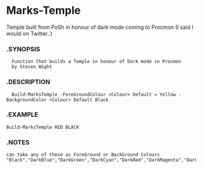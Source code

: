# Marks-Temple
 Temple built from PoSh in honour of dark mode coming to Procmon (I said I would on Twitter..)

###    .SYNOPSIS
      Function that builds a Temple in honour of Dark mode in Procmon
      by Steven Wight
###    .DESCRIPTION
      Build-MarksTemple -ForeGroundColour <Colour> Default = Yellow -BackgroundColor <Colour> Default Black
###    .EXAMPLE
    Build-MarksTemple RED BLACK
###    .NOTES
    can take any of these as ForeGround or BackGround Colours
    "Black","DarkBlue","DarkGreen","DarkCyan","DarkRed","DarkMagenta","DarkYellow","Gray","DarkGray","Blue","Green","Cyan","Red","Magenta","Yellow","White"
